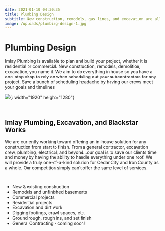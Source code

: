 ```yaml
---
date: 2021-01-10 04:30:35
title: Plumbing Design
subtitle: New construction, remodels, gas lines, and excavation are all within our expertise. We also offer free estimates!
image: /uploads/plumbing-design-1.jpg
---
```


# Plumbing Design

Imlay Plumbing is available to plan and build your project, whether it is residential or commercial. New construction, remodels, demolition, excavation, you name it. We aim to do everything in house so you have a one-stop shop to rely on when scheduling out your subcontractors for any project. Save a bunch of scheduling headache by having our crews meet your goals and timelines.

![](/uploads/plumbing-design.jpg){: width="1920" height="1280"}

&nbsp;

## Imlay Plumbing, Excavation, and Blackstar Works

We are currently working toward offering an in-house solution for any construction from start to finish. From a general contractor, excavation crew, plumbing, electrical, and beyond…our goal is to save our clients time and money by having the ability to handle everything under one roof. We will provide a truly one-of-a-kind solution for Cedar City and Iron County as a whole. Our competition simply can’t offer the same level of services.

&nbsp;

* New & existing construction
* Remodels and unfinished basements
* Commercial projects
* Residential projects
* Excavation and dirt work
* Digging footings, crawl spaces, etc.
* Ground rough, rough ins, and set finish
* General Contracting - coming soon\!
